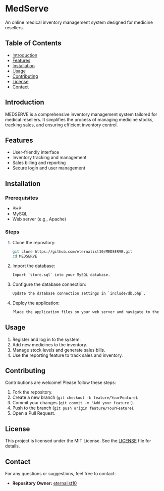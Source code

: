 # MedServe

An online medical inventory management system designed for medicine resellers.

## Table of Contents
- [Introduction](#introduction)
- [Features](#features)
- [Installation](#installation)
- [Usage](#usage)
- [Contributing](#contributing)
- [License](#license)
- [Contact](#contact)

## Introduction
MEDSERVE is a comprehensive inventory management system tailored for medical resellers. It simplifies the process of managing medicine stocks, tracking sales, and ensuring efficient inventory control.

## Features
- User-friendly interface
- Inventory tracking and management
- Sales billing and reporting
- Secure login and user management

## Installation
### Prerequisites
- PHP
- MySQL
- Web server (e.g., Apache)

### Steps
1. Clone the repository:
   ```sh
   git clone https://github.com/eternalist10/MEDSERVE.git
   cd MEDSERVE
   ```

2. Import the database:
   ```sh
   Import `store.sql` into your MySQL database.
   ```

3. Configure the database connection:
   ```sh
   Update the database connection settings in `include/db.php`.
   ```

4. Deploy the application:
   ```sh
   Place the application files on your web server and navigate to the project URL.
   ```

## Usage
1. Register and log in to the system.
2. Add new medicines to the inventory.
3. Manage stock levels and generate sales bills.
4. Use the reporting feature to track sales and inventory.

## Contributing
Contributions are welcome! Please follow these steps:
1. Fork the repository.
2. Create a new branch (`git checkout -b feature/YourFeature`).
3. Commit your changes (`git commit -m 'Add your feature'`).
4. Push to the branch (`git push origin feature/YourFeature`).
5. Open a Pull Request.

## License
This project is licensed under the MIT License. See the [LICENSE](LICENSE) file for details.

## Contact
For any questions or suggestions, feel free to contact:
- **Repository Owner:** [eternalist10](https://github.com/eternalist10)
